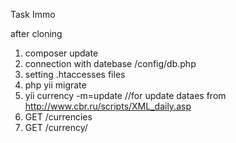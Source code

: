 Task Immo

after cloning

1. composer update
2. connection with datebase /config/db.php
3. setting .htaccesses files
4. php yii migrate
5. yii currency -m=update   //for update dataes from http://www.cbr.ru/scripts/XML_daily.asp
6. GET /currencies
7. GET /currency/<id>